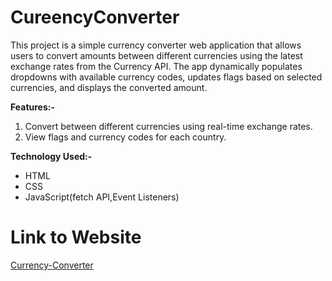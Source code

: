 # CureencyConverter
This project is a simple currency converter web application that allows users to convert amounts between different currencies using the latest exchange rates from the Currency API. The app dynamically populates dropdowns with available currency codes, updates flags based on selected currencies, and displays the converted amount.

<b>Features:-</b> 
<ol>
    <li>Convert between different currencies using real-time exchange rates.</li>
    <li>View flags and currency codes for each country.</li>
</ol>

<b>Technology Used:-</b> 
<ul>
    <li>HTML</li>
    <li>CSS</li>
    <li>JavaScript(fetch API,Event Listeners)</li>
</ul>

# Link to Website

<a href="https://abhi231210003.github.io/CureencyConverter/">Currency-Converter</a>
